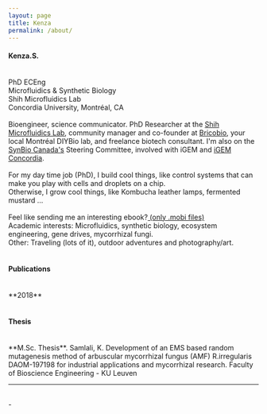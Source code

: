 ```yaml
---
layout: page
title: Kenza
permalink: /about/
---
```


<h4>Kenza.S.</h4>
<br>
PhD ECEng<br>
Microfluidics & Synthetic Biology <br>
Shih Microfluidics Lab <br>
Concordia University, Montréal, CA
<br>
<br>
Bioengineer, science communicator.
PhD Researcher at the <a href="http://users.encs.concordia.ca/~sshih/index.html" >Shih Microfluidics Lab</a>, community manager and co-founder at <a href="http://brico.bio" target="blank">Bricobio</a>, your local Montréal DIYBio lab, and freelance biotech consultant. I'm also on the <a href="https://www.synbiocanada.org/" target="blank">SynBio Canada's</a> Steering Committee, involved with iGEM and <a href="https://www.concordia.ca/research/casb/training/igem.html" >iGEM Concordia</a>.
<br>
<br>
For my day time job (PhD), I build cool things, like control systems that can make you play with cells and droplets on a chip.
<br>
Otherwise, I grow cool things, like Kombucha leather lamps, fermented mustard ...
<br>
<br>
Feel like sending me an interesting ebook?<a href="mailto:kenzareads@kindle.com" target="blank">  (only .mobi files)</a>
<br>
Academic interests: Microfluidics, synthetic biology, ecosystem engineering, gene drives, mycorrhizal fungi.
<br>
Other: Traveling (lots of it), outdoor adventures and photography/art.
<br>
<br>
<h4>Publications</h4>
<br>
**2018**
<br>
<br>
<h4>Thesis</h4>
<br>
**M.Sc. Thesis**. Samlali, K. Development of an EMS based random mutagenesis method of arbuscular mycorrhizal fungus (AMF) R.irregularis DAOM-197198 for industrial applications and mycorrhizal research. Faculty of Bioscience Engineering - KU Leuven
<hr/>
<br/>
<span class="contacticon center">
	<a href="https://twitter.com/kenzasaml" target="blank"><i class="fa fa-twitter fa-fw"></i></a>
	<a href="mailto:kenza@brico.bio" target="blank"><i class="fa fa-envelope-o fa-fw fa--1x"></i></a>
	<a href="https://linkedin.com/in/kenzasamlali" target="blank"><i class="fa fa-linkedin-square" aria-hidden="true"></i></a>
</span>
<div class="col three caption">
	-
</div>

